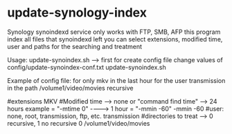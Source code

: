 # update-synology-index
Synology synoindexd service only works with FTP, SMB, AFP
this program index all files that synoindexd left
you can select extensions, modified time, user and paths
for the searching and treatment

Usage: update-synoindex.sh  --> first for create config file
       change values of config/update-synoindex-conf.txt
       update-synoindex.sh

Example of config file:
for only mkv in the last hour for the user transmission in the path /volume1/video/movies recursive


#extensions
MKV
#Modified time --> none or "command find time" --> 24 hours example = "-mtime 0" ----> 1 hour = "-mmin -60"
-mmin -60
#user: none, root, transmission, ftp, etc.
transmission
#directories to treat --> 0 recursive, 1 no recursive
0 /volume1/video/movies

